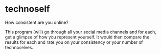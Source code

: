 # technoself

How consistent are you online?

This program (will) go through all your social media channels and for each, get a glimpse of how you represent yourself. It would then 
compare the results for each and rate you on your consistency or your number of technoselves.
